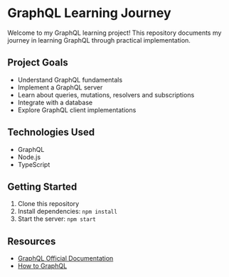 # GraphQL Learning Journey

Welcome to my GraphQL learning project! This repository documents my journey in learning GraphQL through practical implementation.

## Project Goals

- Understand GraphQL fundamentals
- Implement a GraphQL server
- Learn about queries, mutations, resolvers and subscriptions
- Integrate with a database
- Explore GraphQL client implementations

## Technologies Used

- GraphQL
- Node.js
- TypeScript

## Getting Started

1. Clone this repository
2. Install dependencies: `npm install`
3. Start the server: `npm start`

## Resources

- [GraphQL Official Documentation](https://graphql.org/learn/)
- [How to GraphQL](https://www.howtographql.com/)